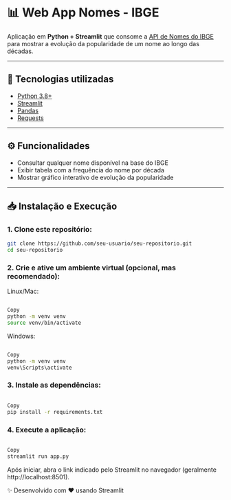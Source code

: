 # 📊 Web App Nomes - IBGE

Aplicação em **Python + Streamlit** que consome a [API de Nomes do IBGE](https://servicodados.ibge.gov.br/api/docs/nomes?versao=2) para mostrar a evolução da popularidade de um nome ao longo das décadas.

---

## 🚀 Tecnologias utilizadas
- [Python 3.8+](https://www.python.org/)
- [Streamlit](https://streamlit.io/)
- [Pandas](https://pandas.pydata.org/)
- [Requests](https://docs.python-requests.org/)

---

## ⚙️ Funcionalidades
- Consultar qualquer nome disponível na base do IBGE  
- Exibir tabela com a frequência do nome por década  
- Mostrar gráfico interativo de evolução da popularidade  

---

## 📥 Instalação e Execução

### 1. Clone este repositório:
```bash
git clone https://github.com/seu-usuario/seu-repositorio.git
cd seu-repositorio
```
### 2. Crie e ative um ambiente virtual (opcional, mas recomendado):

Linux/Mac:

```bash

Copy
python -m venv venv
source venv/bin/activate
```
Windows:

```bash

Copy
python -m venv venv
venv\Scripts\activate
```
### 3. Instale as dependências:

```bash

Copy
pip install -r requirements.txt
```
### 4. Execute a aplicação:

```bash

Copy
streamlit run app.py
```
Após iniciar, abra o link indicado pelo Streamlit no navegador (geralmente http://localhost:8501).

✨ Desenvolvido com ❤️ usando Streamlit
